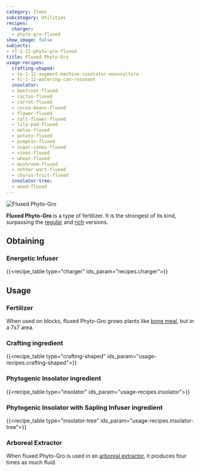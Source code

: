 ```yaml
---
category: Items
subcategory: Utilities
recipes:
  charger:
  - phyto-gro-fluxed
show_image: false
subjects:
- tf-1-12-phyto-gro-fluxed
title: Fluxed Phyto-Gro
usage-recipes:
  crafting-shaped:
  - te-1-12-augment-machine-insolator-monoculture
  - tc-1-12-watering-can-resonant
  insolator:
  - beetroot-fluxed
  - cactus-fluxed
  - carrot-fluxed
  - cocoa-beans-fluxed
  - flower-fluxed
  - tall-flower-fluxed
  - lily-pad-fluxed
  - melon-fluxed
  - potato-fluxed
  - pumpkin-fluxed
  - sugar-canes-fluxed
  - vines-fluxed
  - wheat-fluxed
  - mushroom-fluxed
  - nether-wart-fluxed
  - chorus-fruit-fluxed
  insolator-tree:
  - wood-fluxed
---
```


![Fluxed Phyto-Gro](/images/docs/1.12/thermal-foundation/phyto-gro-fluxed.gif)


**Fluxed Phyto-Gro** is a type of fertilizer. It is the strongest of its kind,
surpassing the [regular](../phyto-gro/) and [rich](../rich-phyto-gro/)
versions.


Obtaining
---------

### Energetic Infuser
{{<recipe_table type="charger" ids_param="recipes.charger">}}


Usage
-----

### Fertilizer
When used on blocks, fluxed Phyto-Gro grows plants like [bone
meal](https://minecraft.gamepedia.com/Bone_Meal), but in a 7x7 area.

### Crafting ingredient
{{<recipe_table type="crafting-shaped" ids_param="usage-recipes.crafting-shaped">}}

### Phytogenic Insolator ingredient
{{<recipe_table type="insolator" ids_param="usage-recipes.insolator">}}

### Phytogenic Insolator with Sapling Infuser ingredient
{{<recipe_table type="insolator-tree" ids_param="usage-recipes.insolator-tree">}}

### Arboreal Extractor
When fluxed Phyto-Gro is used in an [arboreal
extractor](../../thermal-expansion/arboreal-extractor/), it produces four times as much fluid.
